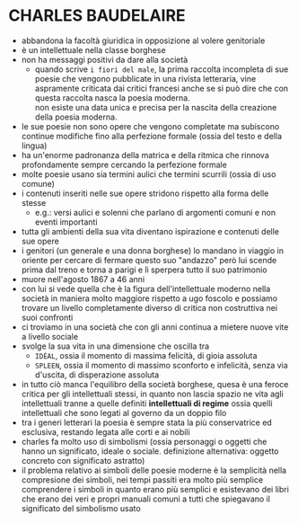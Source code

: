 # CHARLES BAUDELAIRE
- abbandona la facoltà giuridica in opposizione al volere genitoriale
- è un intellettuale nella classe borghese
- non ha messaggi positivi da dare alla società
    - quando scrive `i fiori del male`, la prima raccolta incompleta di sue poesie che vengono pubblicate in una rivista letteraria, vine aspramente criticata dai critici francesi anche se si può dire che con questa raccolta nasca la poesia moderna.  
    non esiste una data unica e precisa per la nascita della creazione della poesia moderna.
- le sue poesie non sono opere che vengono completate ma subiscono continue modifiche fino alla perfezione formale (ossia del testo e della lingua)
- ha un'enorme padronanza della matrica e della ritmica che rinnova profondamente sempre cercando la perfezione formale
- molte poesie usano sia termini aulici  che termini scurrili (ossia di uso comune)
- i contenuti inseriti nelle sue opere stridono rispetto alla forma delle stesse
    - e.g.: versi aulici e solenni che parlano di argomenti comuni e non eventi importanti
- tutta gli ambienti della sua vita diventano ispirazione e contenuti delle sue opere
- i genitori (un generale e una donna borghese) lo mandano in viaggio in oriente per cercare di fermare questo suo "andazzo" però lui scende prima dal treno e torna a parigi e lì sperpera tutto il suo patrimonio
- muore nell'agosto 1867 a 46 anni
- con lui si vede quella che è la figura dell'intellettuale moderno nella società in maniera molto maggiore rispetto a ugo foscolo e possiamo trovare un livello completamente diverso di critica non costruttiva nei suoi confronti
- ci troviamo in una società che con gli anni continua a mietere nuove vite a livello sociale
- svolge la sua vita in una dimensione che oscilla tra
    - `IDÈAL`, ossia il momento di massima felicità, di gioia assoluta
    - `SPLEEN`, ossia il momento di massimo sconforto e infelicità, senza via d'uscita, di disperazione assoluta   
- in tutto ciò manca l'equilibro della società borghese, quesa è una feroce critica per gli intellettuali stessi, in quanto non lascia spazio ne vita agli intellettuali tranne a quelle definiti **intellettuali di regime** ossia quelli intellettuali che sono legati al governo da un doppio filo
- tra i generi letterari la poesia è sempre stata la più conservatrice ed esclusiva, restando legata alle corti e ai nobili
- charles fa molto uso di simbolismi (ossia personaggi o oggetti che hanno un significato, ideale o sociale. definizione alternativa: oggetto concreto con significato astratto)
- il problema relativo ai simboli delle poesie moderne è la semplicità nella compresione dei simboli, nei tempi passiti era molto più semplice comprendere i simboli in quanto erano più semplici e esistevano dei libri che erano dei veri e propri manuali comuni a tutti che spiegavano il significato del simbolismo usato